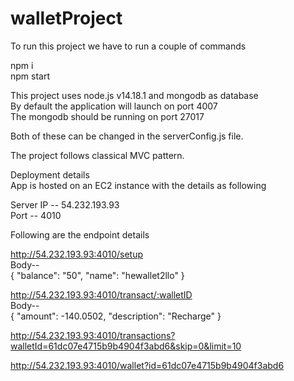 # walletProject

To run this project we have to run a couple of commands

npm i  
npm start  

This project uses node.js v14.18.1 and mongodb as database  
By default the application will launch on port 4007  
The mongodb should be running on port 27017  

Both of these can be changed in the serverConfig.js file.  

The project follows classical MVC pattern.  


Deployment details  
App is hosted on an EC2 instance with the details as following  

Server IP -- 54.232.193.93  
Port      -- 4010  

Following are the endpoint details  

http://54.232.193.93:4010/setup  
Body--  
{
    "balance": "50",
    "name": "hewallet2llo"
}

http://54.232.193.93:4010/transact/:walletID  
Body--  
{
    "amount": -140.0502,
    "description": "Recharge"
}

http://54.232.193.93:4010/transactions?walletId=61dc07e4715b9b4904f3abd6&skip=0&limit=10  

http://54.232.193.93:4010/wallet?id=61dc07e4715b9b4904f3abd6
